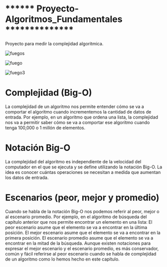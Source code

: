 # ****** Proyecto-Algoritmos_Fundamentales **************

Proyecto para medir la complejidad algoritmica. 

![fuegos](https://user-images.githubusercontent.com/26204988/229870170-a8156866-cced-48b4-b2be-d5f724166f61.PNG)

![fuego](https://user-images.githubusercontent.com/26204988/229870152-a88b3694-aab2-44e2-9c31-11cc32905c09.PNG)


![fuego3](https://user-images.githubusercontent.com/26204988/229870181-10956f84-aafe-4962-8fba-b9508249b239.PNG)


# Complejidad (Big-O)

La complejidad de un algoritmo nos permite entender cómo se va a comportar el algoritmo cuando incrementemos la cantidad de datos de entrada.
Por ejemplo, en un algoritmo que ordena una lista, la complejidad nos va a permitir saber cómo se va a comportar ese algoritmo cuando tenga 100,000 o 1 millón de elementos.

# Notación Big-O
La complejidad del algoritmo es independiente de la velocidad del computador en el que se ejecuta y se define utilizando la notación Big-O. La idea es conocer cuántas operaciones se necesitan a medida que aumentan los datos de entrada.

# Escenarios (peor, mejor y promedio)
Cuando se habla de la notación Big-O nos podemos referir al peor, mejor o al escenario promedio. Por ejemplo, en el algoritmo de búsqueda del capítulo anterior que nos permite encontrar un elemento en una lista:
El peor escenario asume que el elemento se va a encontrar en la última posición.
El mejor escenario asume que el elemento se va a encontrar en la primera posición.
El escenario promedio asume que el elemento se va a encontrar en la mitad de la búsqueda.
Aunque existen notaciones para expresar el mejor escenario y el escenario promedio, es más conservador, común y fácil referirse al peor escenario cuando se habla de complejidad de un algoritmo como lo hemos hecho en este capítulo.
